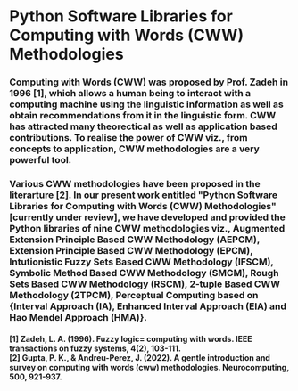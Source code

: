 <h1>Python Software Libraries for Computing with Words (CWW) Methodologies </h1>
<h3>Computing with Words (CWW) was proposed by Prof. Zadeh in 1996 [1], which allows a human being to interact with a computing machine using the linguistic information as well as obtain recommendations from it in the linguistic form. CWW has attracted many theorectical as well as application based contributions. To realise the power of CWW viz., from concepts to application, CWW methodologies are a very powerful tool.</h3>
<h3>Various CWW methodologies have been proposed in the literarture [2]. In our present work entitled "Python Software Libraries for Computing with Words (CWW) Methodologies" [currently under review], we have developed and provided the Python libraries of nine CWW methodologies viz., Augmented Extension Principle Based CWW Methodology (AEPCM), Extension Principle Based CWW Methodology (EPCM), Intutionistic Fuzzy Sets Based CWW Methodology (IFSCM), Symbolic Method Based CWW Methodology (SMCM), Rough Sets Based CWW Methodology (RSCM), 2-tuple Based CWW Methodology (2TPCM), Perceptual Computing based on {Interval Approach (IA), Enhanced Interval Approach (EIA) and Hao Mendel Approach (HMA)}. </h3>


<h4>
  [1] Zadeh, L. A. (1996). Fuzzy logic= computing with words. IEEE transactions on fuzzy systems, 4(2), 103-111.<br/>
  [2] Gupta, P. K., & Andreu-Perez, J. (2022). A gentle introduction and survey on computing with words (cww) methodologies. Neurocomputing, 500, 921-937.
</h4>
